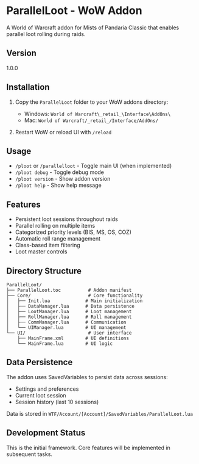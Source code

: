 # ParallelLoot - WoW Addon

A World of Warcraft addon for Mists of Pandaria Classic that enables parallel loot rolling during raids.

## Version
1.0.0

## Installation

1. Copy the `ParallelLoot` folder to your WoW addons directory:
   - Windows: `World of Warcraft\_retail_\Interface\AddOns\`
   - Mac: `World of Warcraft/_retail_/Interface/AddOns/`

2. Restart WoW or reload UI with `/reload`

## Usage

- `/ploot` or `/parallelloot` - Toggle main UI (when implemented)
- `/ploot debug` - Toggle debug mode
- `/ploot version` - Show addon version
- `/ploot help` - Show help message

## Features

- Persistent loot sessions throughout raids
- Parallel rolling on multiple items
- Categorized priority levels (BIS, MS, OS, COZ)
- Automatic roll range management
- Class-based item filtering
- Loot master controls

## Directory Structure

```
ParallelLoot/
├── ParallelLoot.toc          # Addon manifest
├── Core/                     # Core functionality
│   ├── Init.lua             # Main initialization
│   ├── DataManager.lua      # Data persistence
│   ├── LootManager.lua      # Loot management
│   ├── RollManager.lua      # Roll management
│   ├── CommManager.lua      # Communication
│   └── UIManager.lua        # UI management
└── UI/                       # User interface
    ├── MainFrame.xml        # UI definitions
    └── MainFrame.lua        # UI logic
```

## Data Persistence

The addon uses SavedVariables to persist data across sessions:
- Settings and preferences
- Current loot session
- Session history (last 10 sessions)

Data is stored in `WTF/Account/[Account]/SavedVariables/ParallelLoot.lua`

## Development Status

This is the initial framework. Core features will be implemented in subsequent tasks.
